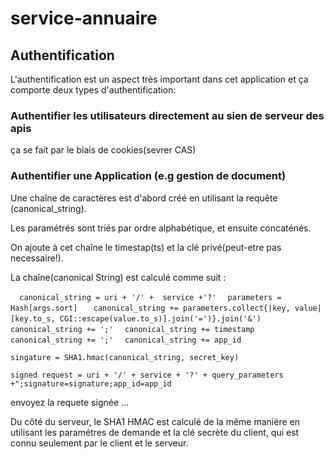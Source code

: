 service-annuaire
================

## Authentification 
L'authentification est un aspect très important dans cet application 
et ça comporte deux types d'authentification:

### Authentifier les utilisateurs directement au sien de serveur des apis
ça se fait par le biais de cookies(sevrer CAS)

### Authentifier une Application (e.g gestion de document)
Une chaîne de caractères est d'abord créé en utilisant la requête (canonical_string).

Les paramétrés sont triés par ordre alphabétique, et ensuite concaténés.

On ajoute à cet chaîne le timestap(ts) et la clé privé(peut-etre pas necessaire!).

La chaîne(canonical String) est calculé comme suit :

`	canonical_string = uri + '/' +  service +'?' `
`	parameters = Hash[args.sort]  `
`  	canonical_string += parameters.collect{|key, value| [key.to_s, CGI::escape(value.to_s)].join('=')}.join('&') `
`   canonical_string += ';' `
`   canonical_string += timestamp	`
`   canonical_string += ';' `
`   canonical_string += app_id `
 

` singature = SHA1.hmac(canonical_string, secret_key) `

` signed request = uri + '/' + service + '?' + query_parameters +";signature=signature;app_id=app_id `

envoyez la requete signée ...


Du côté du serveur, le SHA1 HMAC est calculé de la même manière en utilisant les paramétres de demande et la clé secrète du client, qui est connu seulement par le client et le serveur.
